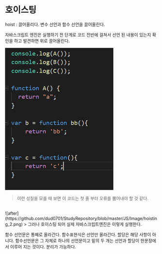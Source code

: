 # 호이스팅

hoist : 끌어올리다.
변수 선언과 함수 선언을 끌어올린다.

자바스크립트 엔진은 실행하기 전 단계로 코드 전반에 걸쳐서 선언 된 내용이 있는지 확인을 하고 발견하면 위로 끌어올린다.


![before](https://github.com/dud0701/StudyRepository/blob/master/JS/Image/hoisting_!.png)
> 이런 성질을 모를 때 보면 이 코드는 첫 줄 부터 오류를 뿜어내야 할 것 같다. 
<br />
![after](https://github.com/dud0701/StudyRepository/blob/master/JS/Image/hoisting_2.png)
> 그러나 호이스팅 되어 실제 자바스크립트엔진은 이렇게 실행한다.  
<br />

함수 선언문은 통째로 올라간다.
함수표현식은 선언만 올라간다. 할당은 해당 사항이 아니다.
함수선언문은 그 자체로 하나의 선언문이고 밑의 두 개는 선언과 할당이 한문장에서 이루어 지는 것이다. 분리가 가능하다.
 
